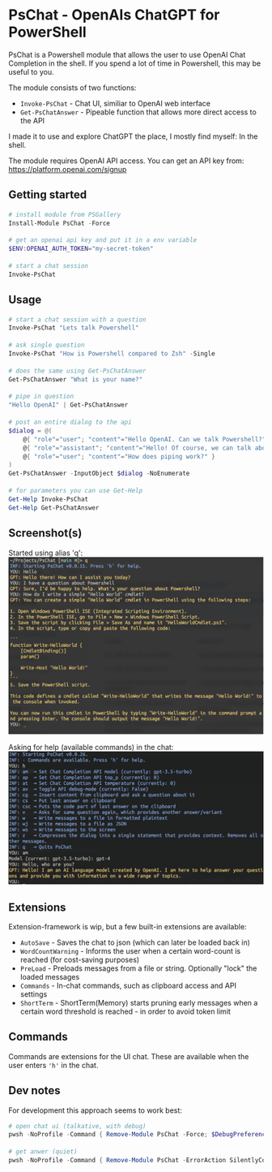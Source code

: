 # PsChat - OpenAIs ChatGPT for PowerShell
PsChat is a Powershell module that allows the user to use OpenAI Chat Completion in the shell. If you spend a lot of time in Powershell, this may be useful to you.

The module consists of two functions:
* `Invoke-PsChat` - Chat UI, similiar to OpenAI web interface
* `Get-PsChatAnswer` - Pipeable function that allows more direct access to the API

I made it to use and explore ChatGPT the place, I mostly find myself: In the shell.

The module requires OpenAI API access. You can get an API key from: https://platform.openai.com/signup

## Getting started
```Powershell
# install module from PSGallery
Install-Module PsChat -Force

# get an openai api key and put it in a env variable
$ENV:OPENAI_AUTH_TOKEN="my-secret-token"

# start a chat session
Invoke-PsChat
```

## Usage
```Powershell
# start a chat session with a question
Invoke-PsChat "Lets talk Powershell"

# ask single question
Invoke-PsChat "How is Powershell compared to Zsh" -Single

# does the same using Get-PsChatAnswer
Get-PsChatAnswer "What is your name?"

# pipe in question
"Hello OpenAI" | Get-PsChatAnswer

# post an entire dialog to the api
$dialog = @(
    @{ "role"="user"; "content"="Hello OpenAI. Can we talk Powershell?" },
    @{ "role"="assistant"; "content"="Hello! Of course, we can talk about PowerShell. What would you like to know or discuss?" },
    @{ "role"="user"; "content"="How does piping work?" }
)
Get-PsChatAnswer -InputObject $dialog -NoEnumerate

# for parameters you can use Get-Help
Get-Help Invoke-PsChat
Get-Help Get-PsChatAnswer
```

## Screenshot(s)
Started using alias 'q':
![Screenshot of the chat UI.](/assets/Screenshot-Invoke-PsChat.png)

Asking for help (available commands) in the chat:
![Screenshot of the chat having pressed H.](/assets/Screenshot-In-Chat-Help.png)

## Extensions
Extension-framework is wip, but a few built-in extensions are available:
* `AutoSave` - Saves the chat to json (which can later be loaded back in)
* `WordCountWarning` - Informs the user when a certain word-count is reached (for cost-saving purposes)
* `PreLoad` - Preloads messages from a file or string. Optionally "lock" the loaded messages
* `Commands` - In-chat commands, such as clipboard access and API settings
* `ShortTerm` - ShortTerm(Memory) starts pruning early messages when a certain word threshold is reached - in order to avoid token limit

## Commands
Commands are extensions for the UI chat. These are available when the user enters `'h'` in the chat.

## Dev notes
For development this approach seems to work best:
```Powershell
# open chat ui (talkative, with debug)
pwsh -NoProfile -Command { Remove-Module PsChat -Force; $DebugPreference="Continue"; Import-Module ./src/PsChat/PsChat.psd1 -Verbose -Force && Invoke-PsChat }

# get anwer (quiet)
pwsh -NoProfile -Command { Remove-Module PsChat -ErrorAction SilentlyContinue; Import-Module ./src/PsChat/PsChat.psd1 -Force && Get-PsChatAnswer "hello" }
```
